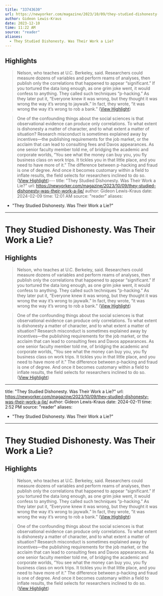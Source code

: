 ```yaml
---
title: "33743630"
url: https://newyorker.com/magazine/2023/10/09/they-studied-dishonesty-was-their-work-a-lie/
author: Gideon Lewis-Kraus
date: 2023-12-10
time: 11:22 AM
source: "reader"
aliases:
  - They Studied Dishonesty. Was Their Work a Lie?
---
```

## Highlights
> Nelson, who teaches at U.C. Berkeley, said. Researchers could measure dozens of variables and perform reams of analyses, then publish only the correlations that happened to appear “significant.” If you tortured the data long enough, as one grim joke went, it would confess to anything. They called such techniques “p-hacking.” As they later put it, “Everyone knew it was wrong, but they thought it was wrong the way it’s wrong to jaywalk.” In fact, they wrote, “it was wrong the way it’s wrong to rob a bank.” ([View Highlight](https://read.readwise.io/read/01he4tpa195w6ph1jywhd6qw9a))

> One of the confounding things about the social sciences is that observational evidence can produce only correlations. To what extent is dishonesty a matter of character, and to what extent a matter of situation? Research misconduct is sometimes explained away by incentives—the publishing requirements for the job market, or the acclaim that can lead to consulting fees and Davos appearances. As one senior faculty member told me, of bridging the academic and corporate worlds, “You see what the money can buy you, you fly business class on work trips. It tickles you in that little place, and you need to have more of it.” The difference between p-hacking and fraud is one of degree. And once it becomes customary within a field to inflate results, the field selects for researchers inclined to do so. ([View Highlight](https://read.readwise.io/read/01he4vx88s56ajctcqze49b73c))---
title: "They Studied Dishonesty. Was Their Work a Lie?"
url: https://newyorker.com/magazine/2023/10/09/they-studied-dishonesty-was-their-work-a-lie/
author: Gideon Lewis-Kraus
date: 2024-02-09
time: 12:01 AM
source: "reader"
aliases:
  - "They Studied Dishonesty. Was Their Work a Lie?"
---
# They Studied Dishonesty. Was Their Work a Lie?

## Highlights
> Nelson, who teaches at U.C. Berkeley, said. Researchers could measure dozens of variables and perform reams of analyses, then publish only the correlations that happened to appear “significant.” If you tortured the data long enough, as one grim joke went, it would confess to anything. They called such techniques “p-hacking.” As they later put it, “Everyone knew it was wrong, but they thought it was wrong the way it’s wrong to jaywalk.” In fact, they wrote, “it was wrong the way it’s wrong to rob a bank.” ([View Highlight](https://read.readwise.io/read/01he4tpa195w6ph1jywhd6qw9a))

> One of the confounding things about the social sciences is that observational evidence can produce only correlations. To what extent is dishonesty a matter of character, and to what extent a matter of situation? Research misconduct is sometimes explained away by incentives—the publishing requirements for the job market, or the acclaim that can lead to consulting fees and Davos appearances. As one senior faculty member told me, of bridging the academic and corporate worlds, “You see what the money can buy you, you fly business class on work trips. It tickles you in that little place, and you need to have more of it.” The difference between p-hacking and fraud is one of degree. And once it becomes customary within a field to inflate results, the field selects for researchers inclined to do so. ([View Highlight](https://read.readwise.io/read/01he4vx88s56ajctcqze49b73c))

---
title: "They Studied Dishonesty. Was Their Work a Lie?"
url: https://newyorker.com/magazine/2023/10/09/they-studied-dishonesty-was-their-work-a-lie/
author: Gideon Lewis-Kraus
date: 2024-02-11
time: 2:52 PM
source: "reader"
aliases:
  - "They Studied Dishonesty. Was Their Work a Lie?"
---
# They Studied Dishonesty. Was Their Work a Lie?

## Highlights
> Nelson, who teaches at U.C. Berkeley, said. Researchers could measure dozens of variables and perform reams of analyses, then publish only the correlations that happened to appear “significant.” If you tortured the data long enough, as one grim joke went, it would confess to anything. They called such techniques “p-hacking.” As they later put it, “Everyone knew it was wrong, but they thought it was wrong the way it’s wrong to jaywalk.” In fact, they wrote, “it was wrong the way it’s wrong to rob a bank.” ([View Highlight](https://read.readwise.io/read/01he4tpa195w6ph1jywhd6qw9a))

> One of the confounding things about the social sciences is that observational evidence can produce only correlations. To what extent is dishonesty a matter of character, and to what extent a matter of situation? Research misconduct is sometimes explained away by incentives—the publishing requirements for the job market, or the acclaim that can lead to consulting fees and Davos appearances. As one senior faculty member told me, of bridging the academic and corporate worlds, “You see what the money can buy you, you fly business class on work trips. It tickles you in that little place, and you need to have more of it.” The difference between p-hacking and fraud is one of degree. And once it becomes customary within a field to inflate results, the field selects for researchers inclined to do so. ([View Highlight](https://read.readwise.io/read/01he4vx88s56ajctcqze49b73c))

